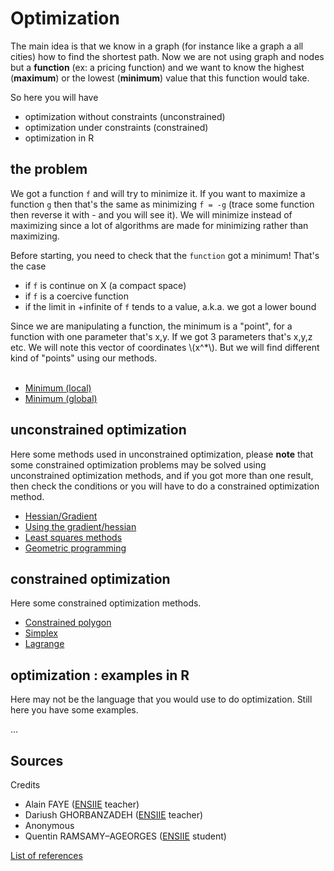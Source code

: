 # Optimization

The main idea is that we know
in a graph (for instance like a graph a all cities) how
to find the shortest path. Now we are not using
graph and nodes but a **function** (ex: a pricing function)
and we want to know the highest (**maximum**)
or the lowest (**minimum**) value that this function would take.

So here you will have

* optimization without constraints (unconstrained)
* optimization under constraints (constrained)
* optimization in R

<div class="sl"></div>

## the problem

We got a function ``f`` and will try to minimize it. If you want to maximize
a function ``g`` then that's the same as minimizing `f = -g` (trace some function
then reverse it with - and you will see it). We will minimize instead of maximizing
since a lot of algorithms are made for minimizing rather than maximizing.

Before starting, you need to check that the ``function`` got a minimum!
That's the case

* if ``f`` is continue on X (a compact space)
* if ``f`` is a coercive function
* if the limit in +infinite of ``f`` tends to a value, a.k.a. we got a lower bound

<div>
Since we are manipulating a function, the minimum is a "point", for a
function with one parameter that's x,y. If we got 3 parameters that's x,y,z etc.
We will note this vector of coordinates
<span>\(x^*\)</span>. But we will find different kind of "points" using our
methods.
</div>

<br>

* [Minimum (local)](points/minl.md)
* [Minimum (global)](points/ming.md)

[comment]: <> (* [Point Selle / saddle point]&#40;points/saddle.md&#41;)

[comment]: <> (* [Critical point]&#40;points/critical.md&#41;)

<div class="sr"></div>

## unconstrained optimization

Here some methods used in unconstrained optimization,
please **note** that some constrained optimization problems
may be solved using unconstrained optimization methods,
and if you got more than one result, then check the conditions
or you will have to do a constrained optimization method.

* [Hessian/Gradient](uo/hessian.md)
* [Using the gradient/hessian](uo/use-hessian.md)
* [Least squares methods](uo/least-squares.md)
* [Geometric programming](uo/geometric.md)

<div class="sl"></div>

## constrained optimization

Here some constrained optimization methods.

* [Constrained polygon](co/polygon.md)
* [Simplex](co/simplex.md)
* [Lagrange](co/lagrange.md)

<div class="sr"></div>

## optimization : examples in R

Here may not be the language that you would use to do
optimization. Still here you have some examples.

...

<div class="sl"></div>

## Sources

Credits

* Alain FAYE ([ENSIIE](https://www.ensiie.fr/) teacher)
* Dariush GHORBANZADEH ([ENSIIE](https://www.ensiie.fr/) teacher)
* Anonymous
* Quentin RAMSAMY–AGEORGES ([ENSIIE](https://www.ensiie.fr/) student)

[List of references](ref.md)